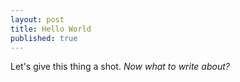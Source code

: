 ```yaml
---
layout: post
title: Hello World
published: true
---
```

Let's give this thing a shot. *Now what to write about?*
